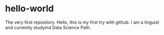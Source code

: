# hello-world
The very first repository.
Hello, this is my first try with github. I am a linguist and currently studyind Data Science Path.
